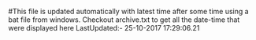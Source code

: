#This file is updated automatically with latest time after some time using a bat file from windows. Checkout archive.txt to get all the date-time that were displayed here
LastUpdated:- 25-10-2017 17:29:06.21 
